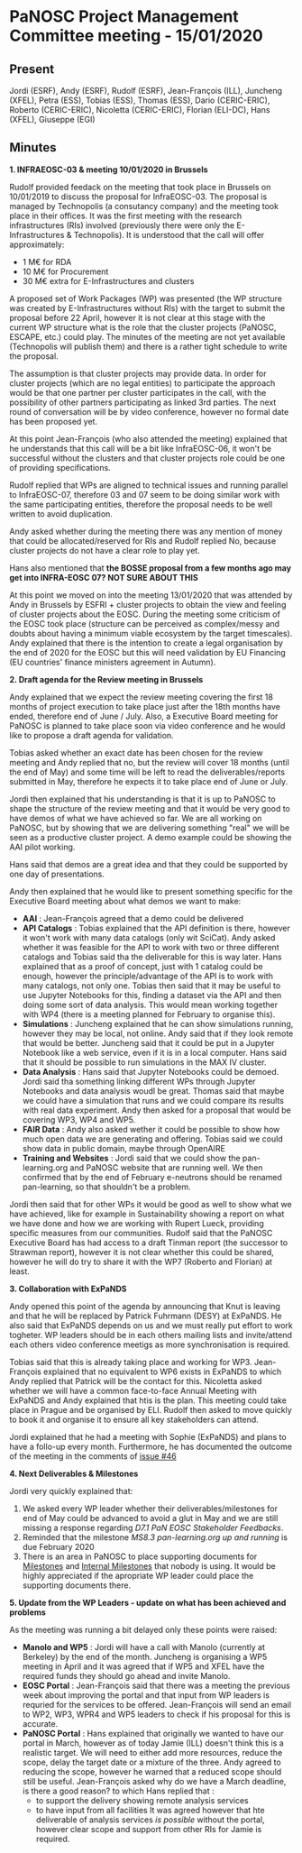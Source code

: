 ﻿PaNOSC Project Management Committee meeting - 15/01/2020
========================================================


Present
-------
Jordi (ESRF), Andy (ESRF), Rudolf (ESRF), Jean-François (ILL), Juncheng (XFEL), Petra (ESS), Tobias (ESS), Thomas (ESS), Dario (CERIC-ERIC), Roberto (CERIC-ERIC), Nicoletta (CERIC-ERIC), Florian (ELI-DC), Hans (XFEL), Giuseppe (EGI)

Minutes
-------	

**1. INFRAEOSC-03 & meeting 10/01/2020 in Brussels** 

Rudolf provided feedack on the meeting that took place in Brussels on 10/01/2019 to discuss the proposal for InfraEOSC-03. The proposal is managed by Technopolis (a consutancy company) and the meeting took place in their offices. It was the first meeting with the research infrastructures (RIs) involved (previously there were only the E-Infrastructures & Technopolis). It is understood that the call will offer approximately:

   *  1 M€ for RDA
   * 10 M€ for Procurement
   * 30 M€ extra for E-Infrastructures and clusters

A proposed set of Work Packages (WP) was presented (the WP structure was created by E-Infrastructures without RIs) with the target to submit the proposal before 22 April, however it is not clear at this stage with the current WP structure what is the role that the cluster projects (PaNOSC, ESCAPE, etc.) could play. The minutes of the meeting are not yet available (Technopolis will publish them) and there is a rather tight schedule to write the proposal. 

The assumption is that cluster projects may provide data. In order for cluster projects (which are no legal entities) to participate the approach would be that one partner per cluster participates in the call, with the possibility of other partners participating as linked 3rd parties. The next round of conversation will be by video conference, however no formal date has been proposed yet.

At this point Jean-François (who also attended the meeting) explained that he understands that this call will be a bit like InfraEOSC-06, it won't be successful without the clusters and that cluster projects role could be one of providing specifications.

Rudolf replied that WPs are aligned to technical issues and running parallel to InfraEOSC-07, therefore 03 and 07 seem to be doing similar work with the same participating entities, therefore the proposal needs to be well written to avoid duplication.

Andy asked whether during the meeting there was any mention of money that could be allocated/reserved for RIs and Rudolf replied No, because cluster projects do not have a clear role to play yet.

Hans also mentioned that **the BOSSE proposal from a few months ago may get into INFRA-EOSC 07? NOT SURE ABOUT THIS**

At this point we moved on into the meeting 13/01/2020 that was attended by Andy in Brussels by ESFRI + cluster projects to obtain the view and feeling of cluster projects about the EOSC. During the meeting some criticism of the EOSC took place (structure can be perceived as complex/messy and doubts about having a minimum viable ecosystem by the target timescales). Andy explained that there is the intention to create a legal organisation by the end of 2020 for the EOSC but this will need validation by EU Financing (EU countries' finance ministers agreement in Autumn).


**2. Draft agenda for the Review meeting in Brussels** 

Andy explained that we expect the review meeting covering the first 18 months of project execution to take place just after the 18th months have ended, therefore end of June / July. Also, a Executive Board meeting for PaNOSC is planned to take place soon via video conference and he would like to propose a draft agenda for validation.

Tobias asked whether an exact date has been chosen for the review meeting and Andy replied that no, but the review will cover 18 months (until the end of May) and some time will be left to read the deliverables/reports submitted in May, therefore he expects it to take place end of June or July.

Jordi then explained that his understanding is that it is up to PaNOSC to shape the structure of the review meeting and that it would be very good to have demos of what we have achieved so far. We are all working on PaNOSC, but by showing that we are delivering something "real" we will be seen as a productive cluster project. A demo example could be showing the AAI pilot working.

Hans said that demos are a great idea and that they could be supported by one day of presentations.

Andy then explained that he would like to present something specific for the Executive Board meeting about what demos we want to make:

   * **AAI** : Jean-François agreed that a demo could be delivered
   * **API Catalogs** : Tobias explained that the API definition is there, however it won't work with many data catalogs (only wit SciCat). 
   Andy asked whether it was feasible for the API to work with two or three different catalogs and Tobias said tha the deliverable for this is way later. Hans explained that as a proof of concept, just with 1 catalog could be enough, however the principle/advantage of the API is to work with many catalogs, not only one. 
   Tobias then said that it may be useful to use Jupyter Notebooks for this, finding a dataset via the API and then doing some sort of data analysis. This would mean working together with WP4 (there is a meeting planned for February to organise this).
   * **Simulations** : Juncheng explained that he can show simulations running, however they may be local, not online. Andy said that if they look remote that would be better. 
   Juncheng said that it could be put in a Jupyter Notebook like a web service, even if it is in a local computer. Hans said that it should be possible to run simulations in the MAX IV cluster.
   * **Data Analysis** : Hans said that Jupyter Notebooks could be demoed. 
   Jordi said tha something linking different WPs through Jupyter Notebooks and data analysis woudl be great. Thomas said that maybe we could have a simulation that runs and we could compare its results with real data experiment. 
   Andy then asked for a proposal that would be covering WP3, WP4 and WP5.
   * **FAIR Data** : Andy also asked wether it could be possible to show how much open data we are generating and offering. Tobias said we could show data in public domain, maybe through OpenAIRE
   * **Training and Websites** : Jordi said that we could show the pan-learning.org and PaNOSC website that are running well. We then confirmed that by the end of February e-neutrons should be renamed pan-learning, so that shouldn't be a problem.

Jordi then said that for other WPs it would be good as well to show what we have achieved, like for example in Sustainability showing a report on what we have done and how we are working with Rupert Lueck, providing specific measures from our communities. Rudolf said that the PaNOSC Executive Board has had access to a draft Tinman report (the successor to Strawman report), however it is not clear whether this could be shared, however he will do try to share it with the WP7 (Roberto and Florian) at least.

**3. Collaboration with ExPaNDS**

Andy opened this point of the agenda by announcing that Knut is leaving and that he will be replaced by Patrick Fuhrmann (DESY) at ExPaNDS. He also said that ExPaNDS depends on us and we must really put effort to work togheter. WP leaders should be in each others mailing lists and invite/attend each others video conference meetigs as more synchronisation is required. 

Tobias said that this is already taking place and working for WP3. Jean-François explained that no equivalent to WP6 exists in ExPaNDS to which Andy replied that Patrick will be the contact for this.
Nicoletta asked whether we will have a common face-to-face Annual Meeting with ExPaNDS and Andy explained that htis is the plan. This meeting could take place in Prague and be organised by ELI. Rudolf then asked to move quickly to book it and organise it to ensure all key stakeholders can attend.

Jordi explained that he had a meeting with Sophie (ExPaNDS) and plans to have a follo-up every month. Furthermore, he has documented the outcome of the meeting in the comments of [issue #46](https://github.com/panosc-eu/panosc/issues/46)


**4. Next Deliverables & Milestones**

Jordi very quickly explained that:

   1. We asked every WP leader whether their deliverables/milestones for end of May could be advanced to avoid a glut in May and we are still missing a response regarding *D7.1 PaN EOSC Stakeholder Feedbacks*.
   2. Reminded that the milestone *MS8.3 pan-learning.org up and running* is due February 2020
   3. There is an area in PaNOSC to place supporting documents for [Milestones](https://github.com/panosc-eu/panosc/tree/master/Submitted%20Milestones) and [Internal Milestones](https://github.com/panosc-eu/panosc/tree/master/Submitted%20Internal%20Milestones) that nobody is using. It would be highly appreciated if the apropriate WP leader could place the supporting documents there.

**5. Update from the WP Leaders - update on what has been achieved and problems**

As the meeting was running a bit delayed only these points were raised:

   * **Manolo and WP5** : Jordi will have a call with Manolo (currently at Berkeley) by the end of the month. Juncheng is organising a WP5 meeting in April and it was agreed that if WP5 and XFEL have the required funds they should go ahead and invite Manolo.
   * **EOSC Portal** : Jean-François said that there was a meeting the previous week about improving the portal and that input from WP leaders is requried for the services to be offered. Jean-François will send an email to WP2, WP3, WPR4 and WP5 leaders to check if his proposal for this is accurate.
   * **PaNOSC Portal** : Hans explained that originally we wanted to have our portal in March, however as of today Jamie (ILL) doesn't think this is a realistic target. We will need to either add more resources, reduce the scope, delay the target date or a mixture of the three. Andy agreed to reducing the scope, however he warned that a reduced scope should still be useful. Jean-François asked why do we have a March deadline, is there a good reason? to which Hans replied that :
        * to support the delivery showing remote analysis services
        * to have input from all facilities
    It was agreed however that hte deliverable of analysis services *is possible* without the portal, however clear scope and support from other RIs for Jamie is required.





